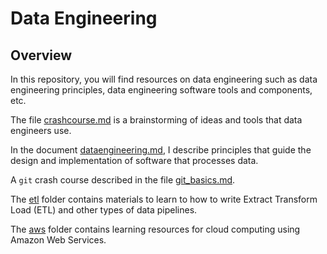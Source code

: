 # Data Engineering

## Overview

In this repository, you will find resources on data engineering such as data
engineering principles, data engineering software tools and components, etc.

The file [crashcourse.md](crashcourse.md) is a brainstorming of ideas and tools that data
engineers use.

In the document [dataengineering.md](dataengineering.md), I describe principles that guide the design and implementation of software that processes data.

A `git` crash course described in the file [git_basics.md](git_basics.md).

The [etl](etl) folder contains materials to learn to how to write Extract Transform
Load (ETL) and other types of data pipelines.

The [aws](aws) folder contains learning resources for cloud computing using
Amazon Web Services.
